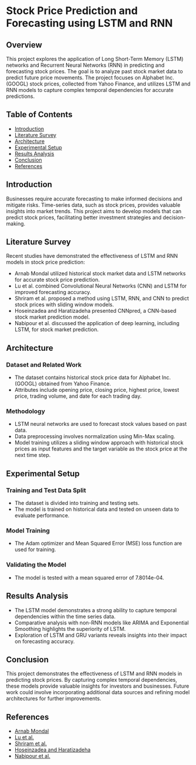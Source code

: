 # Stock Price Prediction and Forecasting using LSTM and RNN

## Overview
This project explores the application of Long Short-Term Memory (LSTM) networks and Recurrent Neural Networks (RNN) in predicting and forecasting stock prices. The goal is to analyze past stock market data to predict future price movements. The project focuses on Alphabet Inc. (GOOGL) stock prices, collected from Yahoo Finance, and utilizes LSTM and RNN models to capture complex temporal dependencies for accurate predictions.

## Table of Contents
- [Introduction](#introduction)
- [Literature Survey](#literature-survey)
- [Architecture](#architecture)
- [Experimental Setup](#experimental-setup)
- [Results Analysis](#results-analysis)
- [Conclusion](#conclusion)
- [References](#references)

## Introduction
Businesses require accurate forecasting to make informed decisions and mitigate risks. Time-series data, such as stock prices, provides valuable insights into market trends. This project aims to develop models that can predict stock prices, facilitating better investment strategies and decision-making.

## Literature Survey
Recent studies have demonstrated the effectiveness of LSTM and RNN models in stock price prediction:
- Arnab Mondal utilized historical stock market data and LSTM networks for accurate stock price prediction.
- Lu et al. combined Convolutional Neural Networks (CNN) and LSTM for improved forecasting accuracy.
- Shriram et al. proposed a method using LSTM, RNN, and CNN to predict stock prices with sliding window models.
- Hoseinzadea and Haratizadeha presented CNNpred, a CNN-based stock market prediction model.
- Nabipour et al. discussed the application of deep learning, including LSTM, for stock market prediction.

## Architecture
### Dataset and Related Work
- The dataset contains historical stock price data for Alphabet Inc. (GOOGL) obtained from Yahoo Finance.
- Attributes include opening price, closing price, highest price, lowest price, trading volume, and date for each trading day.

### Methodology
- LSTM neural networks are used to forecast stock values based on past data.
- Data preprocessing involves normalization using Min-Max scaling.
- Model training utilizes a sliding window approach with historical stock prices as input features and the target variable as the stock price at the next time step.

## Experimental Setup
### Training and Test Data Split
- The dataset is divided into training and testing sets.
- The model is trained on historical data and tested on unseen data to evaluate performance.

### Model Training
- The Adam optimizer and Mean Squared Error (MSE) loss function are used for training.

### Validating the Model
- The model is tested with a mean squared error of 7.8014e-04.

## Results Analysis
- The LSTM model demonstrates a strong ability to capture temporal dependencies within the time series data.
- Comparative analysis with non-RNN models like ARIMA and Exponential Smoothing highlights the superiority of LSTM.
- Exploration of LSTM and GRU variants reveals insights into their impact on forecasting accuracy.

## Conclusion
This project demonstrates the effectiveness of LSTM and RNN models in predicting stock prices. By capturing complex temporal dependencies, these models provide valuable insights for investors and businesses. Future work could involve incorporating additional data sources and refining model architectures for further improvements.

## References
- [Arnab Mondal](https://www.analyticsvidhya.com/blog/2021/06/download-financial-dataset-using-yahoo-finance-in-python-a-complete-guide/)
- [Lu et al.](https://doi.org/10.1155/2020/6622927)
- [Shriram et al.](https://www.ijert.org/research/future-stock-price-prediction-using-recurrent-neural-network-lstm-and-machine-learning-IJERTV8IS100270.pdf)
- [Hoseinzadea and Haratizadeha](https://doi.org/10.1016/j.eswa.2019.03.029)
- [Nabipour et al.](https://www.mdpi.com/1099-4300/22/8/840)

